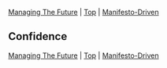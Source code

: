 [Managing The Future](05.html) | [Top](index.html) | [Manifesto-Driven](07.html)

## Confidence ##  

  

  

  





[Managing The Future](05.html) | [Top](index.html) | [Manifesto-Driven](07.html)


<!--ignore-->


